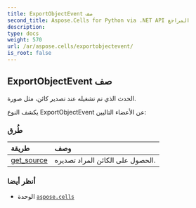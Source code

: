 ```yaml
---
title: ExportObjectEvent صف
second_title: Aspose.Cells for Python via .NET API المراجع
description:
type: docs
weight: 570
url: /ar/aspose.cells/exportobjectevent/
is_root: false
---
```

##  ExportObjectEvent صف
الحدث الذي تم تشغيله عند تصدير كائن، مثل صورة.



يكشف النوع ExportObjectEvent عن الأعضاء التاليين:

###  طُرق
| طريقة| وصف|
| :- | :- |
| [get_source](/cells/python-net/ar/aspose.cells/exportobjectevent/get_source/#) | الحصول على الكائن المراد تصديره.|



###  أنظر أيضا
* الوحدة [`aspose.cells`](..)

